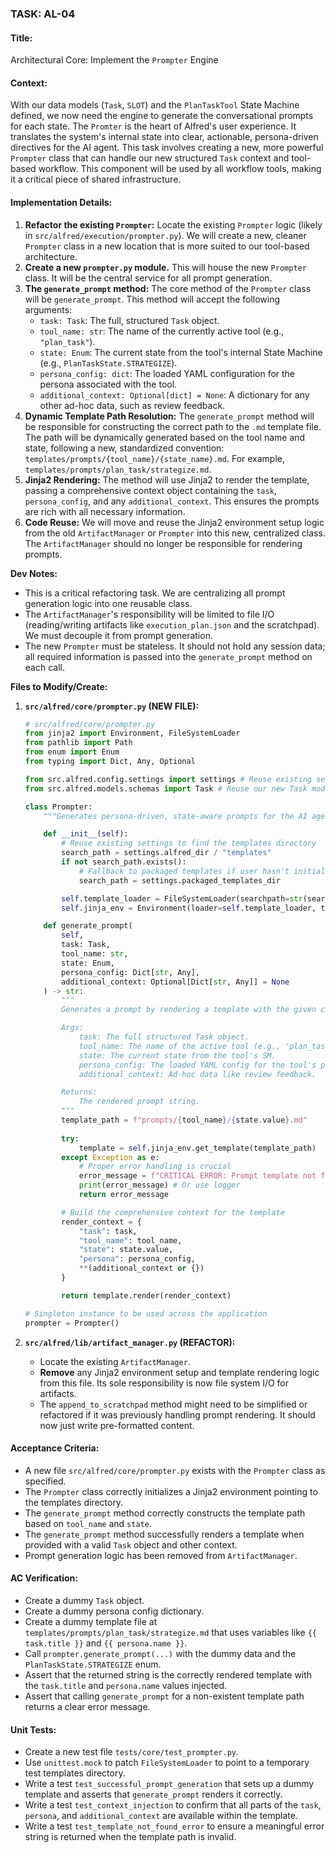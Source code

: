 ### **TASK: AL-04**

#### **Title:**
Architectural Core: Implement the `Prompter` Engine

#### **Context:**
With our data models (`Task`, `SLOT`) and the `PlanTaskTool` State Machine defined, we now need the engine to generate the conversational prompts for each state. The `Promter` is the heart of Alfred's user experience. It translates the system's internal state into clear, actionable, persona-driven directives for the AI agent. This task involves creating a new, more powerful `Prompter` class that can handle our new structured `Task` context and tool-based workflow. This component will be used by all workflow tools, making it a critical piece of shared infrastructure.

#### **Implementation Details:**
1.  **Refactor the existing `Prompter`:** Locate the existing `Prompter` logic (likely in `src/alfred/execution/prompter.py`). We will create a new, cleaner `Prompter` class in a new location that is more suited to our tool-based architecture.
2.  **Create a new `prompter.py` module.** This will house the new `Prompter` class. It will be the central service for all prompt generation.
3.  **The `generate_prompt` method:** The core method of the `Prompter` class will be `generate_prompt`. This method will accept the following arguments:
    *   `task: Task`: The full, structured `Task` object.
    *   `tool_name: str`: The name of the currently active tool (e.g., `"plan_task"`).
    *   `state: Enum`: The current state from the tool's internal State Machine (e.g., `PlanTaskState.STRATEGIZE`).
    *   `persona_config: dict`: The loaded YAML configuration for the persona associated with the tool.
    *   `additional_context: Optional[dict] = None`: A dictionary for any other ad-hoc data, such as review feedback.
4.  **Dynamic Template Path Resolution:** The `generate_prompt` method will be responsible for constructing the correct path to the `.md` template file. The path will be dynamically generated based on the tool name and state, following a new, standardized convention: `templates/prompts/{tool_name}/{state_name}.md`. For example, `templates/prompts/plan_task/strategize.md`.
5.  **Jinja2 Rendering:** The method will use Jinja2 to render the template, passing a comprehensive context object containing the `task`, `persona_config`, and any `additional_context`. This ensures the prompts are rich with all necessary information.
6.  **Code Reuse:** We will move and reuse the Jinja2 environment setup logic from the old `ArtifactManager` or `Prompter` into this new, centralized class. The `ArtifactManager` should no longer be responsible for rendering prompts.

**Dev Notes:**
*   This is a critical refactoring task. We are centralizing all prompt generation logic into one reusable class.
*   The `ArtifactManager`'s responsibility will be limited to file I/O (reading/writing artifacts like `execution_plan.json` and the scratchpad). We must decouple it from prompt generation.
*   The new `Prompter` must be stateless. It should not hold any session data; all required information is passed into the `generate_prompt` method on each call.

**Files to Modify/Create:**

1.  **`src/alfred/core/prompter.py` (NEW FILE):**
    ```python
    # src/alfred/core/prompter.py
    from jinja2 import Environment, FileSystemLoader
    from pathlib import Path
    from enum import Enum
    from typing import Dict, Any, Optional

    from src.alfred.config.settings import settings # Reuse existing settings
    from src.alfred.models.schemas import Task # Reuse our new Task model

    class Prompter:
        """Generates persona-driven, state-aware prompts for the AI agent."""

        def __init__(self):
            # Reuse existing settings to find the templates directory
            search_path = settings.alfred_dir / "templates"
            if not search_path.exists():
                # Fallback to packaged templates if user hasn't initialized
                search_path = settings.packaged_templates_dir

            self.template_loader = FileSystemLoader(searchpath=str(search_path))
            self.jinja_env = Environment(loader=self.template_loader, trim_blocks=True, lstrip_blocks=True)

        def generate_prompt(
            self,
            task: Task,
            tool_name: str,
            state: Enum,
            persona_config: Dict[str, Any],
            additional_context: Optional[Dict[str, Any]] = None
        ) -> str:
            """
            Generates a prompt by rendering a template with the given context.

            Args:
                task: The full structured Task object.
                tool_name: The name of the active tool (e.g., 'plan_task').
                state: The current state from the tool's SM.
                persona_config: The loaded YAML config for the tool's persona.
                additional_context: Ad-hoc data like review feedback.

            Returns:
                The rendered prompt string.
            """
            template_path = f"prompts/{tool_name}/{state.value}.md"
            
            try:
                template = self.jinja_env.get_template(template_path)
            except Exception as e:
                # Proper error handling is crucial
                error_message = f"CRITICAL ERROR: Prompt template not found at '{template_path}'. Details: {e}"
                print(error_message) # Or use logger
                return error_message

            # Build the comprehensive context for the template
            render_context = {
                "task": task,
                "tool_name": tool_name,
                "state": state.value,
                "persona": persona_config,
                **(additional_context or {})
            }

            return template.render(render_context)

    # Singleton instance to be used across the application
    prompter = Prompter()
    ```

2.  **`src/alfred/lib/artifact_manager.py` (REFACTOR):**
    *   Locate the existing `ArtifactManager`.
    *   **Remove** any Jinja2 environment setup and template rendering logic from this file. Its sole responsibility is now file system I/O for artifacts.
    *   The `append_to_scratchpad` method might need to be simplified or refactored if it was previously handling prompt rendering. It should now just write pre-formatted content.

#### **Acceptance Criteria:**
*   A new file `src/alfred/core/prompter.py` exists with the `Prompter` class as specified.
*   The `Prompter` class correctly initializes a Jinja2 environment pointing to the templates directory.
*   The `generate_prompt` method correctly constructs the template path based on `tool_name` and `state`.
*   The `generate_prompt` method successfully renders a template when provided with a valid `Task` object and other context.
*   Prompt generation logic has been removed from `ArtifactManager`.

#### **AC Verification:**
*   Create a dummy `Task` object.
*   Create a dummy persona config dictionary.
*   Create a dummy template file at `templates/prompts/plan_task/strategize.md` that uses variables like `{{ task.title }}` and `{{ persona.name }}`.
*   Call `prompter.generate_prompt(...)` with the dummy data and the `PlanTaskState.STRATEGIZE` enum.
*   Assert that the returned string is the correctly rendered template with the `task.title` and `persona.name` values injected.
*   Assert that calling `generate_prompt` for a non-existent template path returns a clear error message.

#### **Unit Tests:**
*   Create a new test file `tests/core/test_prompter.py`.
*   Use `unittest.mock` to patch `FileSystemLoader` to point to a temporary test templates directory.
*   Write a test `test_successful_prompt_generation` that sets up a dummy template and asserts that `generate_prompt` renders it correctly.
*   Write a test `test_context_injection` to confirm that all parts of the `task`, `persona`, and `additional_context` are available within the template.
*   Write a test `test_template_not_found_error` to ensure a meaningful error string is returned when the template path is invalid.
